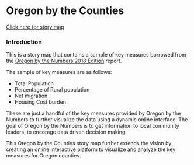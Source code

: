# Oregon by the Counties


[Click here for story map](https://benjiantolin.github.io/obtcstorymap/index.html)

### Introduction
This is a story map that contains a sample of key measures borrowed from the [Oregon by the Numbers 2018 Edition](https://www.tfff.org/select-books/book/oregon-numbers) report.

The sample of key measures are as follows:

- Total Population
- Percentage of Rural population
- Net migration
- Housing Cost burden

These are just a handful of the key measures provided by Oregon by the Numbers to further visualize the data using a dynamic online interface. The goal of Oregon by the Numbers is to get information to local community leaders, to encorage data driven decision making.

This Oregon by the Counties story map further extends the vision by creating an online interactive platform to visualize and analyze the key measures for Oregon counties.
